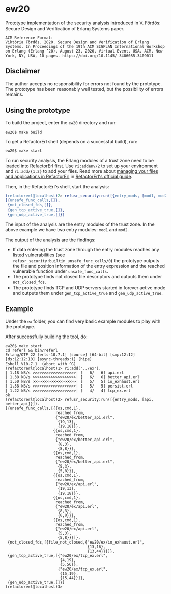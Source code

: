 # ew20
Prototype implementation of the security analysis introduced in V. Fördős: Secure Design and Verification of Erlang Systems paper.

```
ACM Reference Format:
Viktória Fördős. 2020. Secure Design and Verification of Erlang Systems. In Proceedings of the 19th ACM SIGPLAN International Workshop on Erlang (Erlang ’20), August 23, 2020, Virtual Event, USA. ACM, New York, NY, USA, 10 pages. https://doi.org/10.1145/ 3406085.3409011
```

## Disclaimer

The author accepts no responsibility for errors not found by the prototype. The prototype has been reasonably well tested, but the possibility of errors remains.


## Using the prototype

To build the project, enter the `ew20` directory and run:

```
ew20$ make build
```

To get a RefactorErl shell (depends on a successful build), run:

```
ew20$ make start
```

To run security analysis, the Erlang modules of a trust zone need to be loaded into RefactorErl first.
Use `ri:addenv/2` to set up your environment and `ri:add/{1,2}` to add your files.
Read more about [managing your files and applications in RefactorErl](http://pnyf.inf.elte.hu/trac/refactorerl/wiki/ManagingFiles) in [RefactorErl's official guide](http://pnyf.inf.elte.hu/trac/refactorerl/wiki).

Then, in the RefactorErl's shell, start the analysis:

```erlang
(refactorerl@localhost)2> refusr_security:run([{entry_mods, [mod1, mod2]}]).
[{unsafe_func_calls,[]},
 {not_closed_fds,[]},
 {gen_tcp_active_true,[]},
 {gen_udp_active_true,[]}]
```

The input of the analysis are the entry modules of the trust zone. In the above example we have two entry modules: `mod1` and `mod2`.

The output of the analysis are the findings:

* If data entering the trust zone through the entry modules reaches any listed vulnerabilities (see `refusr_security:builtin_unsafe_func_calls/0`) the prototype outputs the file and position information of the entry expression and the reached vulnerable function under `unsafe_func_calls`.
* The prototype finds not closed file descriptors and outputs them under `not_closed_fds`.
* The prototype finds TCP and UDP servers started in forever active mode and outputs them under `gen_tcp_active_true` and `gen_udp_active_true`.

## Example

Under the `ex` folder, you can find very basic example modules to play with the prototype.

After successfully building the tool, do:

```
ew20$ make start
cd referl && bin/referl
Erlang/OTP 22 [erts-10.7.1] [source] [64-bit] [smp:12:12] [ds:12:12:10] [async-threads:1] [hipe]
Eshell V10.7.1  (abort with ^G)
(refactorerl@localhost)1> ri:add("../ex").
| 1.18 kB/s >>>>>>>>>>>>>>>>>>>| [   6/   6] api.erl
| 1.38 kB/s >>>>>>>>>>>>>>>>>>>| [   6/   6] better_api.erl
| 1.50 kB/s >>>>>>>>>>>>>>>>>>>| [   5/   5] io_exhaust.erl
| 1.58 kB/s >>>>>>>>>>>>>>>>>>>| [   5/   5] persist.erl
| 1.22 kB/s >>>>>>>>>>>>>>>>>>>| [   4/   4] tcp_ex.erl
ok
(refactorerl@localhost)2> refusr_security:run([{entry_mods, [api, better_api]}]).
[{unsafe_func_calls,[{{os,cmd,1},
                      reached_from,
                      {"ew20/ex/better_api.erl",
                       {19,13},
                       {19,18}}},
                     {{os,cmd,1},
                      reached_from,
                      {"ew20/ex/better_api.erl",
                       {8,3},
                       {8,8}}},
                     {{os,cmd,1},
                      reached_from,
                      {"ew20/ex/better_api.erl",
                       {5,3},
                       {5,8}}},
                     {{os,cmd,1},
                      reached_from,
                      {"ew20/ex/api.erl",
                       {19,13},
                       {19,18}}},
                     {{os,cmd,1},
                      reached_from,
                      {"ew20/ex/api.erl",
                       {8,3},
                       {8,8}}},
                     {{os,cmd,1},
                      reached_from,
                      {"ew20/ex/api.erl",
                       {5,3},
                       {5,8}}}]},
 {not_closed_fds,[{file_not_closed,{"ew20/ex/io_exhaust.erl",
                                    {13,16},
                                    {13,44}}}]},
 {gen_tcp_active_true,[{"ew20/ex/tcp_ex.erl",
                        {4,19},
                        {5,56}},
                       {"ew20/ex/tcp_ex.erl",
                        {15,19},
                        {15,44}}]},
 {gen_udp_active_true,[]}]
(refactorerl@localhost)3>
```